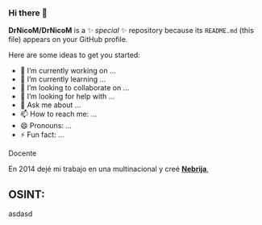 ### Hi there 👋


**DrNicoM/DrNicoM** is a ✨ _special_ ✨ repository because its `README.md` (this file) appears on your GitHub profile.

Here are some ideas to get you started:

- 🔭 I’m currently working on ...
- 🌱 I’m currently learning ...
- 👯 I’m looking to collaborate on ...
- 🤔 I’m looking for help with ...
- 💬 Ask me about ...
- 📫 How to reach me: ...
- 😄 Pronouns: ...
- ⚡ Fun fact: ...


Docente

En 2014 dejé mi trabajo en una multinacional y creé [**Nebrija**](https://nebrija.com), 

## OSINT:
asdasd
</br>
